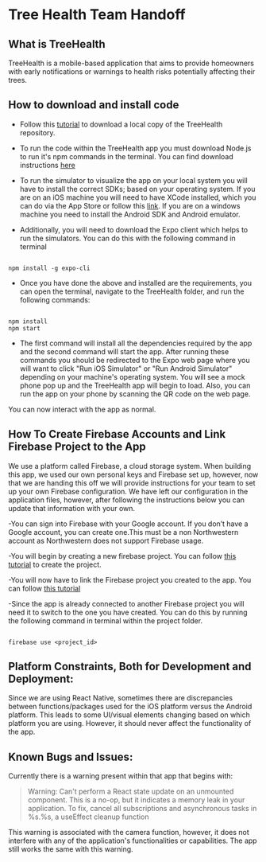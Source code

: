 # Tree Health Team Handoff

## What is TreeHealth

TreeHealth is a mobile-based application that aims to provide homeowners with early notifications or warnings to health risks potentially affecting their trees.

## How to download and install code

- Follow this [tutorial](https://help.github.com/en/github/creating-cloning-and-archiving-repositories/cloning-a-repository) to download a local copy of the TreeHealth repository.

- To run the code within the TreeHealth app you must download Node.js to run it's npm commands in the terminal. You can find download instructions [here](https://www.npmjs.com/get-npm)

- To run the simulator to visualize the app on your local system you will have to install the correct SDKs; based on your operating system. If you are on an iOS machine you will need to have XCode installed, which you can do via the App Store or follow this [link](https://apps.apple.com/us/app/xcode/id497799835?mt=12). If you are on a windows machine you need to install the Android SDK and Android emulator.

- Additionally, you will need to download the Expo client which helps to run the simulators. You can do this with the following command in terminal

```

npm install -g expo-cli

```

- Once you have done the above and installed are the requirements, you can open the terminal, navigate to the TreeHealth folder, and run the following commands:

```

npm install
npm start

```

- The first command will install all the dependencies required by the app and the second command will start the app. After running these commands you should be redirected to the Expo web page where you will want to click "Run iOS Simulator" or "Run Android Simulator" depending on your machine's operating system. You will see a mock phone pop up and the TreeHealth app will begin to load. Also, you can run the app on your phone by scanning the QR code on the web page.

You can now interact with the app as normal.

## How To Create Firebase Accounts and Link Firebase Project to the App

We use a platform called Firebase, a cloud storage system. When building this app, we used our own personal keys and Firebase set up, however, now that we are handing this off we will provide instructions for your team to set up your own Firebase configuration. We have left our configuration in the application files, however, after following the instructions below you can update that information with your own.

-You can sign into Firebase with your Google account. If you don’t have a Google account, you can create one.This must be a non Northwestern account as Northwestern does not support Firebase usage.

-You will begin by creating a new firebase project. You can follow [this tutorial](https://help.appsheet.com/en/articles/2087255-creating-a-firebase-account) to create the project.

-You will now have to link the Firebase project you created to the app. You can follow [this tutorial](https://courses.cs.northwestern.edu/394/firebase-notes.php#cli)

-Since the app is already connected to another Firebase project you will need it to switch to the one you have created. You can do this by running the following command in terminal within the project folder.

```

firebase use <project_id>

```

## Platform Constraints, Both for Development and Deployment:

Since we are using React Native, sometimes there are discrepancies between functions/packages used for the iOS platform versus the Android platform. This leads to some UI/visual elements changing based on which platform you are using. However, it should never affect the functionality of the app.

## Known Bugs and Issues:

Currently there is a warning present within that app that begins with:

> Warning: Can't perform a React state update on an unmounted component. This is a no-op, but it indicates a memory leak in your application. To fix, cancel all subscriptions and asynchronous tasks in %s.%s, a useEffect cleanup function

This warning is associated with the camera function, however, it does not interfere with any of the application's functionalities or capabilities. The app still works the same with this warning.

